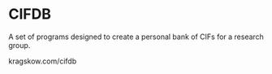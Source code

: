 # CIFDB
A set of programs designed to create a personal bank of CIFs for a research group.

kragskow.com/cifdb
